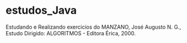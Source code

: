 # estudos_Java
Estudando e Realizando exercicios do MANZANO, José Augusto N. G., Estudo Dirigido: ALGORITMOS - Editora Érica, 2000.
